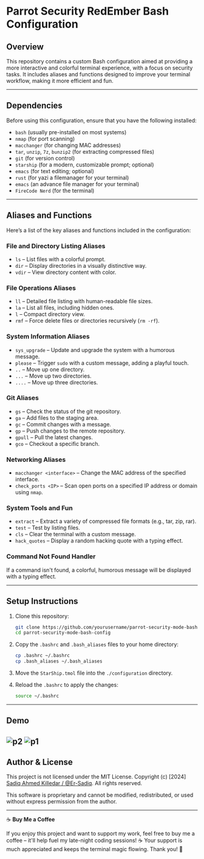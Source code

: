 # Parrot Security RedEmber Bash Configuration

## Overview
This repository contains a custom Bash configuration aimed at providing a more interactive and colorful terminal experience, with a focus on security tasks. It includes aliases and functions designed to improve your terminal workflow, making it more efficient and fun.

---

## Dependencies

Before using this configuration, ensure that you have the following installed:

- `bash` (usually pre-installed on most systems)
- `nmap` (for port scanning)
- `macchanger` (for changing MAC addresses)
- `tar`, `unzip`, `7z`, `bunzip2` (for extracting compressed files)
- `git` (for version control)
- `starship` (for a modern, customizable prompt; optional)
- `emacs` (for text editing; optional)
- `rust` (for yazi a filemanager for your terminal)
- `emacs` (an advance file manager for your terminal)
- `FireCode Nerd` (for the terminal)
---

## Aliases and Functions

Here’s a list of the key aliases and functions included in the configuration:

### File and Directory Listing Aliases
- `ls` – List files with a colorful prompt.
- `dir` – Display directories in a visually distinctive way.
- `vdir` – View directory content with color.

### File Operations Aliases
- `ll` – Detailed file listing with human-readable file sizes.
- `la` – List all files, including hidden ones.
- `l` – Compact directory view.
- `rmf` – Force delete files or directories recursively (`rm -rf`).

### System Information Aliases
- `sys_upgrade` – Update and upgrade the system with a humorous message.
- `please` – Trigger `sudo` with a custom message, adding a playful touch.
- `..` – Move up one directory.
- `...` – Move up two directories.
- `....` – Move up three directories.

### Git Aliases
- `gs` – Check the status of the git repository.
- `ga` – Add files to the staging area.
- `gc` – Commit changes with a message.
- `gp` – Push changes to the remote repository.
- `gpull` – Pull the latest changes.
- `gco` – Checkout a specific branch.

### Networking Aliases
- `macchanger <interface>` – Change the MAC address of the specified interface.
- `check_ports <IP>` – Scan open ports on a specified IP address or domain using `nmap`.

### System Tools and Fun
- `extract` – Extract a variety of compressed file formats (e.g., tar, zip, rar).
- `test` – Test by listing files.
- `cls` – Clear the terminal with a custom message.
- `hack_quotes` – Display a random hacking quote with a typing effect.

### Command Not Found Handler
If a command isn't found, a colorful, humorous message will be displayed with a typing effect.

---

## Setup Instructions

1. Clone this repository:
   ```bash
   git clone https://github.com/yourusername/parrot-security-mode-bash-config.git
   cd parrot-security-mode-bash-config
   ```

2. Copy the `.bashrc` and `.bash_aliases` files to your home directory:
   ```bash
   cp .bashrc ~/.bashrc
   cp .bash_aliases ~/.bash_aliases
   ```

3. Move the `StarShip.tmol` file into the `./configuration` directory.

4. Reload the `.bashrc` to apply the changes:
   ```bash
   source ~/.bashrc
   ```

---
## Demo
 ![p2](https://github.com/user-attachments/assets/3b4f007a-d123-4572-9645-97a6a3b738a4)
 ![p1](https://github.com/user-attachments/assets/f51a7f32-5ee3-4ff8-943d-59c46e7d12d8)
---
## Author & License 

This project is not licensed under the MIT License.
Copyright (c) [2024] [Sadiq Ahmed Killedar / @Er-Sadiq](https://github.com/Er-Sadiq). All rights reserved.

This software is proprietary and cannot be modified, redistributed, or used without express permission from the author.

---

☕ **Buy Me a Coffee**

If you enjoy this project and want to support my work, feel free to buy me a coffee – it'll help fuel my late-night coding sessions! ☕ Your support is much appreciated and keeps the terminal magic flowing. Thank you! 🙏


